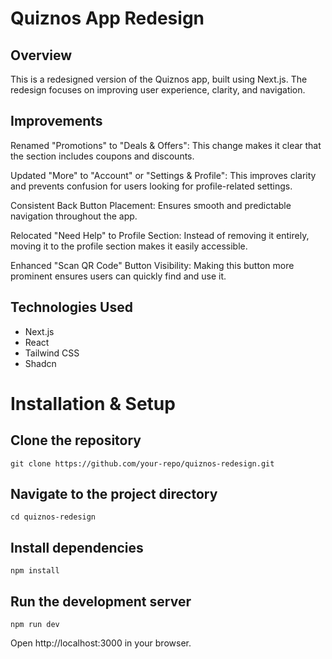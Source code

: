# Quiznos App Redesign

## Overview

This is a redesigned version of the Quiznos app, built using Next.js. The redesign focuses on improving user experience, clarity, and navigation.

## Improvements

Renamed "Promotions" to "Deals & Offers": This change makes it clear that the section includes coupons and discounts.

Updated "More" to "Account" or "Settings & Profile": This improves clarity and prevents confusion for users looking for profile-related settings.

Consistent Back Button Placement: Ensures smooth and predictable navigation throughout the app.

Relocated "Need Help" to Profile Section: Instead of removing it entirely, moving it to the profile section makes it easily accessible.

Enhanced "Scan QR Code" Button Visibility: Making this button more prominent ensures users can quickly find and use it.

## Technologies Used

- Next.js
- React
- Tailwind CSS
- Shadcn

# Installation & Setup

## Clone the repository
```git clone https://github.com/your-repo/quiznos-redesign.git```

## Navigate to the project directory
```cd quiznos-redesign```

## Install dependencies
```npm install```

## Run the development server
```npm run dev```

Open http://localhost:3000 in your browser.
